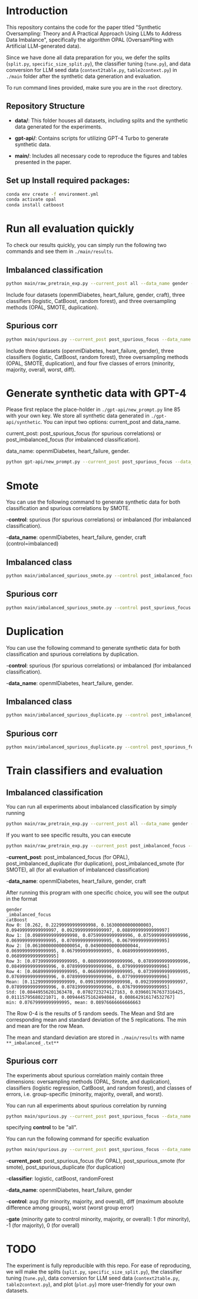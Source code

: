 # Introduction

This repository contains the code for the paper titled "Synthetic Oversampling: Theory and A Practical Approach Using LLMs to Address Data Imbalance", specifically the algorithm OPAL (OversamPling with Artificial LLM-generated data).

Since we have done all data preparation for you, we defer the splits (`split.py`, `specific_size_split.py`), the classifier tuning (`tune.py`), and data conversion for LLM seed data (`context2table.py`, `table2context.py`) in `./main` folder after the synthetic data generation and evaluation.

To run command lines provided, make sure you are in the `root` directory.


## Repository Structure

- **data/**: This folder houses all datasets, including splits and the synthetic data generated for the experiments.

- **gpt-api/**: Contains scripts for utilizing GPT-4 Turbo to generate synthetic data.

- **main/**: Includes all necessary code to reproduce the figures and tables presented in the paper.




## Set up Install required packages:


```bash
conda env create -f environment.yml
conda activate opal 
conda install catboost
```



# Run all evaluation quickly

To check our results quickly, you can simply run the following two commands and see them in `./main/results`. 

## Imbalanced classification
```bash
python main/raw_pretrain_exp.py --current_post all --data_name gender --classifier catBoost
```
Include four datasets (openmlDiabetes, heart_failure, gender, craft), three classifiers (logistic, CatBoost, random forest), and three oversampling methods (OPAL, SMOTE, duplication).

## Spurious corr
```bash
python main/spurious.py --current_post post_spurious_focus --data_name gender --classifier logistic --control all --gate 0
```

Include three datasets (openmlDiabetes, heart_failure, gender), three classifiers (logistic, CatBoost, random forest), three oversampling methods (OPAL, SMOTE, duplication), and four five classes of errors (minority, majority, overall, worst, diff).


# Generate synthetic data with GPT-4

Please first replace the place-holder in `./gpt-api/new_prompt.py` line 85 with your own key. We store all synthetic data generated in `./gpt-api/synthetic`. You can input two options: current_post and data_name.

current_post: post_spurious_focus (for spurious correlations) or post_imbalanced_focus (for imbalanced classification).

data_name: openmlDiabetes, heart_failure, gender.

```bash
python gpt-api/new_prompt.py --current_post post_spurious_focus --data_name gender
```


# Smote

You can use the following command to generate synthetic data for both classification and spurious correlations by SMOTE.

-**control**: spurious (for spurious correlations) or imbalanced (for imbalanced classification).

-**data_name**: openmlDiabetes, heart_failure, gender, craft (control=imbalanced)

## Imbalanced class
```bash
python main/imbalanced_spurious_smote.py --control post_imbalanced_focus --data_name gender
```

## Spurious corr
```bash
python main/imbalanced_spurious_smote.py --control post_spurious_focus --data_name gender
```


# Duplication

You can use the following command to generate synthetic data for both classification and spurious correlations by duplication.

-**control**: spurious (for spurious correlations) or imbalanced (for imbalanced classification).

-**data_name**: openmlDiabetes, heart_failure, gender.

## Imbalanced class
```bash
python main/imbalanced_spurious_duplicate.py --control post_imbalanced_focus --data_name gender
```

## Spurious corr
```bash
python main/imbalanced_spurious_duplicate.py --control post_spurious_focus --data_name gender
```


# Train classifiers and evaluation

## Imbalanced classification

You can run all experiments about imbalanced classification by simply running 

```bash
python main/raw_pretrain_exp.py --current_post all --data_name gender --classifier catBoost
```

If you want to see specific results, you can execute

```bash
python main/raw_pretrain_exp.py --current_post post_imbalanced_focus --data_name gender --classifier catBoost
```

-**current_post**: post_imbalanced_focus (for OPAL), post_imbalanced_duplicate (for duplication), post_imbalanced_smote (for SMOTE), all (for all evaluation of imbalanced classification)

-**data_name**: openmlDiabetes, heart_failure, gender, craft

After running this program with one specific choice, you will see the output in the format
```plaintext
gender
_imbalanced_focus
catBoost
Row 0: [0.262, 0.22299999999999998, 0.16300000000000003, 0.09499999999999997, 0.09299999999999997, 0.08899999999999997]
Row 1: [0.09899999999999998, 0.07599999999999996, 0.07599999999999996, 0.06999999999999995, 0.07099999999999995, 0.06799999999999995]
Row 2: [0.061000000000000054, 0.049000000000000044, 0.06999999999999995, 0.06799999999999995, 0.06899999999999995, 0.06899999999999995]
Row 3: [0.07399999999999995, 0.08099999999999996, 0.07899999999999996, 0.08499999999999996, 0.07899999999999996, 0.07999999999999996]
Row 4: [0.06899999999999995, 0.06699999999999995, 0.07399999999999995, 0.07699999999999996, 0.07899999999999996, 0.07799999999999996]
Mean: [0.11299999999999999, 0.09919999999999998, 0.09239999999999997, 0.07899999999999996, 0.07819999999999996, 0.07679999999999995]
Std: [0.08449556201363478, 0.0702723274127163, 0.039601767637316425, 0.01115795680221071, 0.009444575162494084, 0.008642916174532767]
min: 0.07679999999999995, mean: 0.08976666666666663
```

The Row 0-4 is the results of 5 random seeds. The Mean and Std are corresponding mean and standard deviation of the 5 replications. The min and mean are for the row Mean. 

The mean and standard deviation are stored in `./main/results` with name `**_imbalanced_.txt**`


## Spurious corr

The experiments about spurious correlation mainly contain three dimensions: oversampling methods (OPAL, Smote, and duplication), classifiers (logistic regression, CatBoost, and random forest), and classes of errors, i.e. group-specific (minority, majority, overall, and worst).

You can run all experiments about spurious correlation by running

```bash
python main/spurious.py --current_post post_spurious_focus --data_name gender --classifier logistic --control all --gate 0
```

specifying **control** to be "all".


You can run the following command for specific evaluation

```bash
python main/spurious.py --current_post post_spurious_focus --data_name gender --classifier logistic --control aug --gate 0
```

-**current_post**: post_spurious_focus (for OPAL), post_spurious_smote (for smote), post_spurious_duplicate (for duplication)

-**classifier**: logistic, catBoost, randomForest

-**data_name**: openmlDiabetes, heart_failure, gender

-**control**: aug (for minority, majority, and overall), diff (maximum absolute difference among groups), worst (worst group error)

-**gate** (minority gate to control minority, majority, or overall): 1 (for minority), -1 (for majority), 0 (for overall)


# TODO

The experiment is fully reproducible with this repo. For ease of reproducing, we will make the splits (`split.py`, `specific_size_split.py`), the classifier tuning (`tune.py`), data conversion for LLM seed data (`context2table.py`, `table2context.py`), and plot (`plot.py`) more user-friendly for your own datasets.
